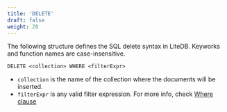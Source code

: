 ```yaml
---
title: 'DELETE'
draft: false
weight: 20
---
```


The following structure defines the SQL delete syntax in LiteDB. Keyworks and function names are case-insensitive.

```DELETE <collection> WHERE <filterExpr>```
 
- `collection` is the name of the collection where the documents will be inserted.
- `filterExpr` is any valid filter expression. For more info, check [Where clause](../query#where)